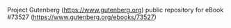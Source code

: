 Project Gutenberg (https://www.gutenberg.org) public repository for eBook #73527 (https://www.gutenberg.org/ebooks/73527)
